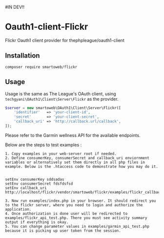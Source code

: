 #IN DEV!!

# Oauth1-client-Flickr
 Flickr Oauth1 client provider for thephpleague/oauth1-client
 
## Installation

```
composer require smartoweb/flickr
```

## Usage

Usage is the same as The League's OAuth client, using `techgyani\OAuth1\Client\Server\Flickr` as the provider.

```php
$server = new smartoweb\OAuth1\Client\Server\Flickr([
    'identifier'   => 'your-client-id',
    'secret'       => 'your-client-secret',
    'callback_uri' => 'http://callback.url/callback',
]);
```

Please refer to the Garmin wellness API for the available endpoints.

Below are the steps to test examples :
```
1. Copy examples in your web-server root if needed.
2. Define consumerKey, consumerSecret and callback_uri enviornment variables or alternatively set them directly in all php files in example. Below is the .htaccess code to demonstrate how you may do it.


setEnv consumerKey sddsadas
setEnv consumerSecret fdsfdsfsd
setEnv callback_uri http://localhost/flickr/vendor/smartoweb/flickr/examples/flickr_callback.php

3. Now run examples/index.php in your browser. It should redirect you to the flickr server, where you need to login and authorize the application.
4. Once authorization is done user will be redirected to examples/flickr_api_test.php. There you must see activity summary output if everything is okay.
5. You can change parameter values in examples/garmin_api_test.php because it is picking up user token from the session.
```

